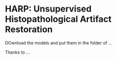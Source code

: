 # HARP: Unsupervised Histopathological Artifact Restoration

DOwnload the models and put them in the folder of ...

Thanks to ...